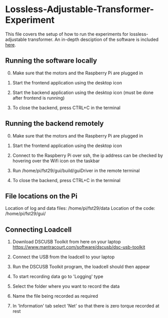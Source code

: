 # Lossless-Adjustable-Transformer-Experiment
This file covers the setup of how to run the experiments for lossless-adjustable transformer.
An in-depth desciption of the software is included [here](Software.pdf).


## Running the software locally
0. Make sure that the motors and the Raspberry Pi are plugged in

1. Start the frontend application using the desktop icon

2. Start the backend application using the desktop icon (must be done after frontend is running)

3. To close the backend, press CTRL+C in the terminal

## Running the backend remotely
0. Make sure that the motors and the Raspberry Pi are plugged in

1. Start the frontend application using the desktop icon

2. Connect to the Raspberry Pi over ssh, the ip address can be checked by hovering over the Wifi icon on the taskbar

3. Run /home/pi/fst29/gui/build/guiDriver in the remote terminal

4. To close the backend, press CTRL+C in the terminal


## File locations on the Pi
Location of log and data files: /home/pi/fst29/data
Location of the code: /home/pi/fst29/gui/


## Connecting Loadcell
1. Download DSCUSB Toolkit from here on your laptop https://www.mantracourt.com/software/dscusb/dsc-usb-toolkit

2. Connect the USB from the loadcell to your laptop

3. Run the DSCUSB Toolkit program, the loadcell should then appear 

4. To start recording data go to 'Logging' type

5. Select the folder where you want to record the data 

6. Name the file being recorded as required

7. In 'Information' tab select 'Net' so that there is zero torque recorded at rest
